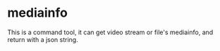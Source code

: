 # mediainfo
This is a command tool, it can get video stream or file's mediainfo, and return with a json string.
